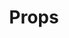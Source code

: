 ---
title: Props
layout: category
permalink: /categories/props/
taxonomy: Prop
author_profile: true
---